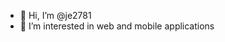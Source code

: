 - 👋 Hi, I’m @je2781
- 👀 I’m interested in web and mobile applications

<!---
je2781 is a ✨ special ✨ repository because its `README.md` (this file) appears on your GitHub profile.
You can click the Preview link to take a look at your changes.
--->
